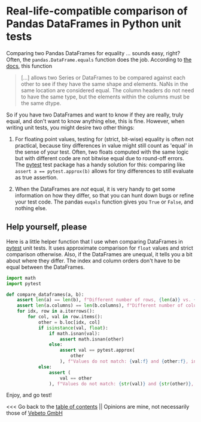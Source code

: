 # Real-life-compatible comparison of Pandas DataFrames in Python unit tests

Comparing two Pandas DataFrames for equality ... sounds easy, right? Often, the `pandas.DataFrame.equals` function does the job.
According to [the docs](https://pandas.pydata.org/pandas-docs/stable/reference/api/pandas.DataFrame.equals.html),
this function

> [...] allows two Series or DataFrames to be compared against each other to see if they have the same shape and elements. NaNs in the same location are considered equal. The column headers do not need to have the same type, but the elements within the columns must be the same dtype.

So if you have two DataFrames and want to know if they are really, truly equal, and don't want to know anything else, this is fine.
However, when writing unit tests, you might desire two other things:

1) For floating point values, testing for (strict, bit-wise) equality is often not practical, because tiny differences in value might
   still count as 'equal' in the sense of your test. Often, two floats computed with the same logic but with different code 
   are not bitwise equal due to round-off errors.
   The [pytest](https://docs.pytest.org/en/latest/) test package has a handy solution for this: comparing like `assert a == pytest.approx(b)` allows for tiny
   differences to still evaluate as true assertion.
   
2) When the DataFrames are _not_ equal, it is very handy to get some information on how they differ, so that you can hunt down bugs
   or refine your test code. The pandas `euqals` function gives you `True` or `False`, and nothing else.


## Help yourself, please

Here is a little helper function that I use when comparing DataFrames in [pytest](https://docs.pytest.org/en/latest/) unit tests.
It uses approximate comparison for `float` values and strict comparison otherwise.
Also, if the DataFrames are unequal, it tells you a bit about where they differ.
The index and column orders don't have to be equal between the DataFrames.

```python
import math
import pytest

def compare_dataframes(a, b):
    assert len(a) == len(b), f"Different number of rows, {len(a)} vs. {len(b)}"
    assert len(a.columns) == len(b.columns), f"Different number of columns, {len(a.columns)} vs. {len(b.columns)}"
    for idx, row in a.iterrows():
        for col, val in row.items():
            other = b.loc[idx, col]
            if isinstance(val, float):
                if math.isnan(val):
                    assert math.isnan(other)
                else:
                    assert val == pytest.approx(
                        other
                    ), f"Values do not match: {val:f} and {other:f}, in {str(idx)} {str(col)}"
            else:
                assert (
                    val == other
                ), f"Values do not match: {str(val)} and {str(other)}, in {str(idx)} {str(col)}"
```

Enjoy, and go test!

<<< Go back to the [table of contents](../README.md) || Opinions are mine, not necessarily those of [Vebeto GmbH](https://www.vebeto.de)